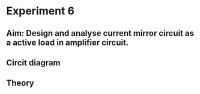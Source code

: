 # Experiment 6
## Aim: Design and analyse current mirror circuit as a  active load in amplifier circuit.
## Circit diagram

## Theory
